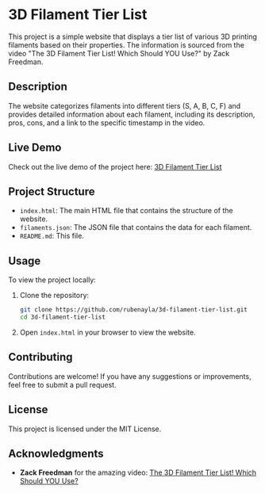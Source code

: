 # 3D Filament Tier List

This project is a simple website that displays a tier list of various 3D printing filaments based on their properties. The information is sourced from the video "The 3D Filament Tier List! Which Should YOU Use?" by Zack Freedman.

## Description

The website categorizes filaments into different tiers (S, A, B, C, F) and provides detailed information about each filament, including its description, pros, cons, and a link to the specific timestamp in the video.

## Live Demo

Check out the live demo of the project here: [3D Filament Tier List](https://rubenayla.github.io/3d-filament-tier-list/)

## Project Structure

- `index.html`: The main HTML file that contains the structure of the website.
- `filaments.json`: The JSON file that contains the data for each filament.
- `README.md`: This file.

## Usage

To view the project locally:

1. Clone the repository:
   ```sh
   git clone https://github.com/rubenayla/3d-filament-tier-list.git
   cd 3d-filament-tier-list
   ```
2. Open `index.html` in your browser to view the website.

## Contributing

Contributions are welcome! If you have any suggestions or improvements, feel free to submit a pull request.

## License

This project is licensed under the MIT License.

## Acknowledgments

- **Zack Freedman** for the amazing video: [The 3D Filament Tier List! Which Should YOU Use?](https://youtu.be/weeG9yOp3i4?t=0)

